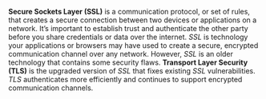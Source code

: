**Secure Sockets Layer (SSL)** is a communication protocol, or set of rules, that creates a secure connection between two devices or applications on a network. It’s important to establish trust and authenticate the other party before you share credentials or data over the internet. *SSL* is technology your applications or browsers may have used to create a secure, encrypted communication channel over any network. However, *SSL* is an older technology that contains some security flaws. **Transport Layer Security (TLS)** is the upgraded version of *SSL* that fixes existing *SSL* vulnerabilities. *TLS* authenticates more efficiently and continues to support encrypted communication channels.